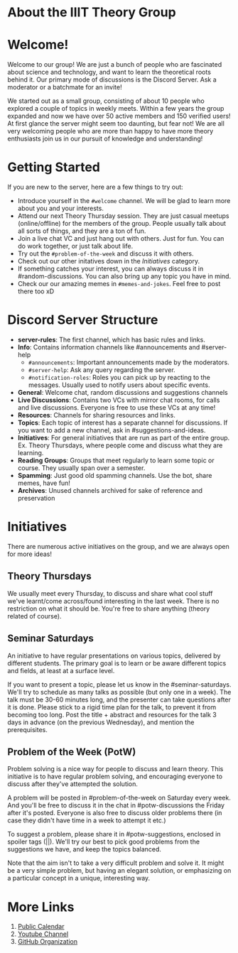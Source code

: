 About the IIIT Theory Group
===========================

Welcome!
========
Welcome to our group! We are just a bunch of people who are fascinated about science and technology, and want to learn the theoretical roots behind it.
Our primary mode of discussions is the Discord Server. Ask a moderator or a batchmate for an invite!

We started out as a small group, consisting of about 10 people who explored a couple of topics in weekly meets. Within a few years the group expanded and now we have over 50 active members and 150 verified users! At first glance the server might seem too daunting, but fear not! We are all very welcoming people who are more than happy to have more theory enthusiasts join us in our pursuit of knowledge and understanding! 

Getting Started
===============
If you are new to the server, here are a few things to try out:
- Introduce yourself in the `#welcome` channel. We will be glad to learn more about you and your interests.
- Attend our next Theory Thursday session. They are just casual meetups (online/offline) for the members of the group. People usually talk about all sorts of things, and they are a ton of fun.
- Join a live chat VC and just hang out with others. Just for fun. You can do work together, or just talk about life.
- Try out the `#problem-of-the-week` and discuss it with others.
- Check out our other initatives down in the *Initiatives* category.
- If something catches your interest, you can always discuss it in #random-discussions. You can also bring up any topic you have in mind.
- Check our our amazing memes in `#memes-and-jokes`. Feel free to post there too xD

Discord Server Structure
========================
- **server-rules**: The first channel, which has basic rules and links.
- **Info**: Contains information channels like #announcements and #server-help
  + `#announcements`: Important announcements made by the moderators.
  + `#server-help`: Ask any query regarding the server.
  + `#notification-roles`: Roles you can pick up by reacting to the messages. Usually used to notify users about specific events.
- **General**: Welcome chat, random discussions and suggestions channels
- **Live Discussions**: Contains two VCs with mirror chat rooms, for calls and live discussions. Everyone is free to use these VCs at any time!
- **Resources**: Channels for sharing resources and links.
- **Topics**: Each topic of interest has a separate channel for discussions. If you want to add a new channel, ask in #suggestions-and-ideas.
- **Initiatives**: For general initiatives that are run as part of the entire group. Ex. Theory Thursdays, where people come and discuss what they are learning.
- **Reading Groups**: Groups that meet regularly to learn some topic or course. They usually span over a semester.
- **Spamming**: Just good old spamming channels. Use the bot, share memes, have fun!
- **Archives**: Unused channels archived for sake of reference and preservation

Initiatives
===========
There are numerous active initiatives on the group, and we are always open for more ideas!

Theory Thursdays
----------------
We usually meet every Thursday, to discuss and share what cool stuff we've learnt/come across/found interesting in the last week. There is no restriction on what it should be. You're free to share anything (theory related of course).

Seminar Saturdays
-----------------
An initiative to have regular presentations on various topics, delivered by different students. The primary goal is to learn or be aware different topics and fields, at least at a surface level.

If you want to present a topic, please let us know in the #seminar-saturdays. We'll try to schedule as many talks as possible (but only one in a week).
The talk must be 30-60 minutes long, and the presenter can take questions after it is done. Please stick to a rigid time plan for the talk, to prevent it from becoming too long.
Post the title + abstract and resources for the talk 3 days in advance (on the previous Wednesday), and mention the prerequisites.

Problem of the Week (PotW)
--------------------------
Problem solving is a nice way for people to discuss and learn theory. This initiative is to have regular problem solving, and encouraging everyone to discuss after they've attempted the solution.

A problem will be posted in #problem-of-the-week on Saturday every week. And you'll be free to discuss it in the chat in #potw-discussions the Friday after it's posted. Everyone is also free to discuss older problems there (in case they didn't have time in a week to attempt it etc.)

To suggest a problem, please share it in #potw-suggestions, enclosed in spoiler tags (||). We'll try our best to pick good problems from the suggestions we have, and keep the topics balanced.

Note that the aim isn't to take a very difficult problem and solve it. It might be a very simple problem, but having an elegant solution, or emphasizing on a particular concept in a unique, interesting way.

More Links
==========
1. [Public Calendar](http://tiny.cc/IIITHTheoryEvents)
1. [Youtube Channel](http://tiny.cc/IIITTheoryYT)
1. [GitHub Organization](https://github.com/iiittheorygroup/)
